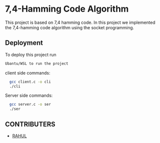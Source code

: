
# 7,4-Hamming Code Algorithm

This project is based on 7,4 hamming code.
In this project we implemented the 7,4-hamming code algorithm using the socket programming.


## Deployment

To deploy this project run

```bash
Ubantu/WSL to run the project
```

client side commands:
```bash
  gcc client.c -o cli 
  ./cli
```
Server side commands:

```bash
  gcc server.c -o ser 
  ./ser
```

## CONTRIBUTERS

- [RAHUL ](https://www.github.com/Rahulrathi19)





